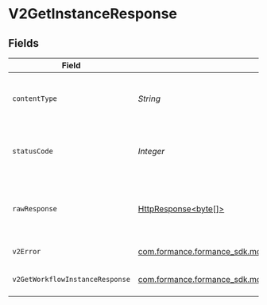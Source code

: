# V2GetInstanceResponse


## Fields

| Field                                                                                                                         | Type                                                                                                                          | Required                                                                                                                      | Description                                                                                                                   |
| ----------------------------------------------------------------------------------------------------------------------------- | ----------------------------------------------------------------------------------------------------------------------------- | ----------------------------------------------------------------------------------------------------------------------------- | ----------------------------------------------------------------------------------------------------------------------------- |
| `contentType`                                                                                                                 | *String*                                                                                                                      | :heavy_check_mark:                                                                                                            | HTTP response content type for this operation                                                                                 |
| `statusCode`                                                                                                                  | *Integer*                                                                                                                     | :heavy_check_mark:                                                                                                            | HTTP response status code for this operation                                                                                  |
| `rawResponse`                                                                                                                 | [HttpResponse<byte[]>](https://docs.oracle.com/en/java/javase/11/docs/api/java.net.http/java/net/http/HttpResponse.html)      | :heavy_minus_sign:                                                                                                            | Raw HTTP response; suitable for custom response parsing                                                                       |
| `v2Error`                                                                                                                     | [com.formance.formance_sdk.models.shared.V2Error](../../models/shared/V2Error.md)                                             | :heavy_minus_sign:                                                                                                            | General error                                                                                                                 |
| `v2GetWorkflowInstanceResponse`                                                                                               | [com.formance.formance_sdk.models.shared.V2GetWorkflowInstanceResponse](../../models/shared/V2GetWorkflowInstanceResponse.md) | :heavy_minus_sign:                                                                                                            | The workflow instance                                                                                                         |